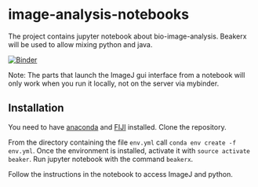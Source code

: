 # image-analysis-notebooks

The project contains jupyter notebook about bio-image-analysis. Beakerx will be used to allow mixing python and java.
 
[![Binder](https://mybinder.org/badge.svg)](https://mybinder.org/v2/gh/MontpellierRessourcesImagerie/image-analysis-notebooks/v1.0.4)

Note: The parts that launch the ImageJ gui interface from a notebook will only work when you run it locally, not on the server via mybinder.

## Installation

You need to have [anaconda](https://www.anaconda.com/download/#linux) and [FIJI](http://fiji.sc/) installed. Clone the repository. 

From the directory containing the file `env.yml` call `conda env create -f env.yml`. Once the environment is installed, activate it  with `source activate beaker`. Run jupyter notebook with the command `beakerx`.

Follow the instructions in the notebook to access ImageJ and python.


